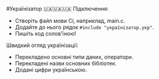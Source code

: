 #Українізатор 🇺🇦🇺🇦🇺🇦
Підключення:
- Створіть файл мови Сі, наприклад, main.c.
- Додайте до нього рядок ```#include "українізатор.укр"```.
- Пишіть код солов'їною!

Швидкий огляд українізації:
- Перекладено основні типи даних, оператори.
- Перекладені назви основних бібліотек.
- Додані цифри українською.
